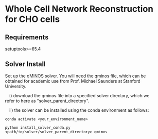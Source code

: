 # Whole Cell Network Reconstruction for CHO cells

## Requirements
setuptools>=65.4

## Solver Install
Set up the qMINOS solver. You will need the qminos file, which can be obtained for academic use from Prof. Michael Saunders at Stanford University.


&emsp;i) download the qminos file into a specified solver directory, which we refer to here as "solver_parent_directory".

&emsp;ii) the solver can be installed using the conda environment as follows:

```console
conda activate <your_environment_name>
 ```
 
```console
python install_solver_conda.py <path/to/solver/solver_parent_directory> qminos
```
